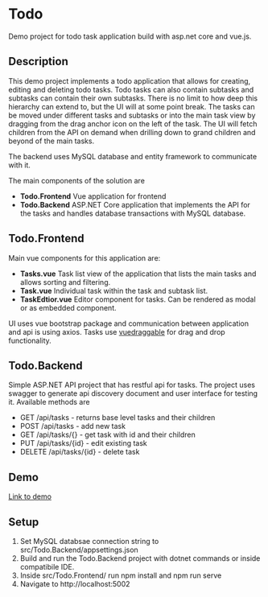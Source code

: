 # Todo
Demo project for todo task application build with asp.net core and vue.js.

## Description

This demo project implements a todo application that allows for creating, editing and deleting todo tasks. Todo tasks can also contain subtasks and subtasks can contain their own subtasks. There is no limit to how deep this hierarchy can extend to, but the UI will at some point break. The tasks can be moved under different tasks and subtasks or into the main task view by dragging from the drag anchor icon on the left of the task. The UI will fetch children from the API on demand when drilling down to grand children and beyond of the main tasks. 

The backend uses MySQL database and entity framework to communicate with it.

The main components of the solution are
- **Todo.Frontend** Vue application for frontend
- **Todo.Backend** ASP.NET Core application that implements the API for the tasks and handles database transactions with MySQL database.

## Todo.Frontend

Main vue components for this application are:

- **Tasks.vue** Task list view of the application that lists the main tasks and allows sorting and filtering.
- **Task.vue** Individual task within the task and subtask list.
- **TaskEdtior.vue** Editor component for tasks. Can be rendered as modal or as embedded component.

UI uses vue bootstrap package and communication between application and api is using axios. Tasks use [vuedraggable](https://github.com/SortableJS/Vue.Draggable) for drag and drop functionality.

## Todo.Backend

Simple ASP.NET API project that has restful api for tasks. The project uses swagger to generate api discovery document and user interface for testing it. Available methods are
- GET /api/tasks - returns base level tasks and their children
- POST /api/tasks - add new task
- GET /api/tasks/{} - get task with id and their children
- PUT /api/tasks/{id} - edit existing task 
- DELETE /api/tasks/{id} - delete task

## Demo ##

[Link to demo](http://todovue.s3-website.eu-central-1.amazonaws.com/)

## Setup

1. Set MySQL databsae connection string to src/Todo.Backend/appsettings.json
2. Build and run the Todo.Backend project with dotnet commands or inside compatibile IDE. 
3. Inside src/Todo.Frontend/ run npm install and npm run serve
4. Navigate to http://localhost:5002


